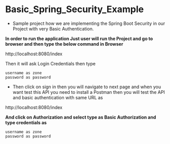 # Basic_Spring_Security_Example


 - Sample project how we are implementing the Spring Boot Security in our Project with very Basic Authentication.  
 
 
**In order to run the application  Just user will run the Project and go to browser and then type the below command in Browser**

http://localhost:8080/index

Then it will ask Login Credentials then type 


	username as zone
	password as password


- Then click on sign in then you will navigate to next page and when you want test this API you need to install a Postman then you will test the API and basic authentication with same URL as

http://localhost:8080/index


**And click on Authorization and select type as Basic Authorization and type credentials as**



	username as zone
	password as password


